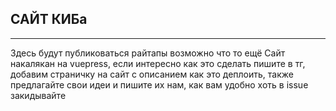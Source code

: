 ## САЙТ КИБа

---
Здесь будут публиковаться райтапы возможно что то ещё
Сайт накалякан на vuepress, если интересно как это сделать пишите в тг, добавим страничку на сайт с описанием как это деплоить, также предлагайте свои идеи и пишите их нам, как вам удобно хоть в issue закидывайте
